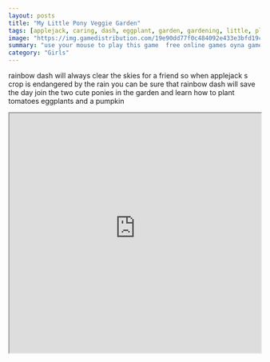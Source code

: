 ```yaml
---
layout: posts
title: "My Little Pony Veggie Garden"
tags: [applejack, caring, dash, eggplant, garden, gardening, little, plant, pony, pumpkin, rainbow, simulation, tomato, free, online, games, oyna, game, free, games, play, play, games]
image: "https://img.gamedistribution.com/19e90dd77f0c484092e433e3bfd19c88.jpg"
summary: "use your mouse to play this game  free online games oyna game free games play play games"
category: "Girls"
---
```


rainbow dash will always clear the skies for a friend so when applejack s crop is endangered by the rain you can be sure that rainbow dash will save the day join the two cute ponies in the garden and learn how to plant tomatoes eggplants and a pumpkin

<iframe width="100%" height="480px;" src="https://flash.gamedistribution.com?game=19e90dd77f0c484092e433e3bfd19c88"></iframe>
